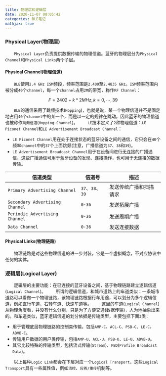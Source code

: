 ```yaml
---
title: 物理层和逻辑层
date: 2020-11-07 08:05:42
categories: BLE笔记
mathjax: true
---
```

### Physical Layer(物理层)

&emsp;&emsp;`Physical Layer`负责提供数据传输的物理信道。蓝牙的物理层分为`Physical Channel`和`Physical Links`两个子层。<!--more-->

#### Physical Channel(物理信道)

&emsp;&emsp;`BLE`使用`2.4 GHz ISM`频段，频率范围是`2.400`至`2.4835 GHz`。`ISM`频率范围内被分成`40`个`channel`，每一个`channel`占用`2M`的带宽，称作`RF Channel`：

$$
F = 2402 + k * 2MHz, k = 0, \cdots , 39
$$

&emsp;&emsp;`BLE`的通信采用了跳频技术(`Hopping`)，也就是说，某一个物理信道并不是固定地占用`40`个`channel`中的某一个，而是以一定的规律在跳动。因此蓝牙的物理信道也被称作`跳频信道`(`Hopping Channel`)。
&emsp;&emsp;`LE`技术定义了`2`种物理信道：`LE Piconet Channel`和`LE Advertisement Broadcast Channel`：

- `LE Piconet Channel`用在处于连接状态的蓝牙设备之间的通信，它只会在`40`个频率`channel`中的`37`个上面跳频(注意，广播信道为`37`、`38`和`39`)。
- `LE Advertisement Broadcast Channel`用于在设备间进行无连接的广播通信，这些广播通信可用于蓝牙设备的发现、连接操作，也可用于无连接的数据传输。

信道类型                         | 信道号          | 描述
--------------------------------|-----------------|------
`Primary Advertising Channel`   | `37`、`38`、`39` | 发送传统广播和扫描请求
`Secondary Advertising Channel` | `0-36`           | 发送拓展广播
`Periodic Advertising Channel`  | `0-36`           | 发送周期广播
`Data Channel`                  | `0-36`           | 发送连接数据

#### Physical Links(物理链路)

&emsp;&emsp;物理链路是对这些物理信道的进一步封装，它是一个虚拟概念，不对应协议中任何的实体。

### 逻辑层(Logical Layer)

&emsp;&emsp;逻辑层的主要功能：在已连接的蓝牙设备之间，基于物理链路建立逻辑信道(`Logical Channel`)。
&emsp;&emsp;所谓的逻辑信道，和城市道路上的车道类似：一条城市道路可以看做一个物理链路，该物理链路根据行车用途，可以划分为多个逻辑信道，例如直行车道、右转车道、快速车道等。
&emsp;&emsp;这里的车道(`Logical Channel`)从物理角度看，并没有什么分别，只是为了方便交通(数据传输)，人为地抽象出来的。和车道类似，蓝牙逻辑信道的划分依据是传输类型，主要包括下面`3`类：

- 用于管理底层物理链路的控制类传输，包括`AMP-C`、`ACL-C`、`PSB-C`、`LE-C`、`ADVB-C`。
- 传输用户数据的用户类传输，包括`AMP-U`、`ACL-U`、`PSB-U`、`LE-U`、`ADVB-U`。
- 其它比较特殊的传输类型，包括流式传输(`Stream`)、`PBD`(`Profile Broadcast Data`)。

&emsp;&emsp;以上每种`Logic Link`都会在下层对应一个`Logical Transport`，这些`Logical Transport`具有一些属性值，例如`流控`、`应答/重传`机制等。
